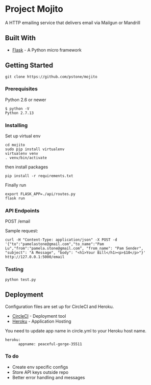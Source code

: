 # Project Mojito

A HTTP emailing service that delivers email via Mailgun or Mandrill

## Built With

* [Flask](http://flask.pocoo.org) - A Python micro framework 


## Getting Started

```
git clone https://github.com/pstone/mojito
```

### Prerequisites

Python 2.6 or newer

```
$ python -V
Python 2.7.13
```

### Installing

Set up virtual env

```
cd mojito
sudo pip install virtualenv
virtualenv venv
. venv/bin/activate
```

then install packages
```
pip install -r requirements.txt
```

Finally run
```
export FLASK_APP=./api/routes.py
flask run
```

### API Endpoints
POST /email

Sample request:
```
curl -H "Content-Type: application/json" -X POST -d '{"to":"pamelastone@gmail.com","to_name":"Pam Lu","from":"pamela.stone@gmail.com", "from_name": "Pam Sender", "subject": "A Message", "body": "<h1>Your Bill</h1><p>$10</p>"}' http://127.0.0.1:5000/email
```

### Testing

```
python test.py
```

## Deployment
Configuration files are set up for CircleCI and Heroku.  

* [CircleCI](http://circleci.com) - Deployment tool
* [Heroku](http://heroku.com) - Application Hosting

You need to update app name in circle.yml to your Heroku host name.
```
heroku:
      appname: peaceful-gorge-35511
```

### To do
- Create env specific configs
- Store API keys outside repo
- Better error handling and messages
